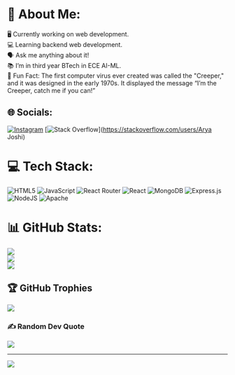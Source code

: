 # 💫 About Me:
🖥️ Currently working on web development.<br>💻 Learning backend web development.<br>🗣️ Ask me anything about it!<br>📚 I’m in third year BTech in ECE AI-ML.<br>🤖 Fun Fact: The first computer virus ever created was called the "Creeper," and it was designed in the early 1970s. It displayed the message “I’m the Creeper, catch me if you can!”


## 🌐 Socials:
[![Instagram](https://img.shields.io/badge/Instagram-%23E4405F.svg?logo=Instagram&logoColor=white)](https://instagram.com/arya_2904) [![Stack Overflow](https://img.shields.io/badge/-Stackoverflow-FE7A16?logo=stack-overflow&logoColor=white)](https://stackoverflow.com/users/Arya Joshi) 

# 💻 Tech Stack:
![HTML5](https://img.shields.io/badge/html5-%23E34F26.svg?style=for-the-badge&logo=html5&logoColor=white) ![JavaScript](https://img.shields.io/badge/javascript-%23323330.svg?style=for-the-badge&logo=javascript&logoColor=%23F7DF1E) ![React Router](https://img.shields.io/badge/React_Router-CA4245?style=for-the-badge&logo=react-router&logoColor=white) ![React](https://img.shields.io/badge/react-%2320232a.svg?style=for-the-badge&logo=react&logoColor=%2361DAFB) ![MongoDB](https://img.shields.io/badge/MongoDB-%234ea94b.svg?style=for-the-badge&logo=mongodb&logoColor=white) ![Express.js](https://img.shields.io/badge/express.js-%23404d59.svg?style=for-the-badge&logo=express&logoColor=%2361DAFB) ![NodeJS](https://img.shields.io/badge/node.js-6DA55F?style=for-the-badge&logo=node.js&logoColor=white) ![Apache](https://img.shields.io/badge/apache-%23D42029.svg?style=for-the-badge&logo=apache&logoColor=white)
# 📊 GitHub Stats:
![](https://github-readme-stats.vercel.app/api?username=GitNinja4988&theme=dark&hide_border=false&include_all_commits=false&count_private=false)<br/>
![](https://github-readme-streak-stats.herokuapp.com/?user=GitNinja4988&theme=dark&hide_border=false)<br/>
![](https://github-readme-stats.vercel.app/api/top-langs/?username=GitNinja4988&theme=dark&hide_border=false&include_all_commits=false&count_private=false&layout=compact)

## 🏆 GitHub Trophies
![](https://github-profile-trophy.vercel.app/?username=GitNinja4988&theme=radical&no-frame=false&no-bg=true&margin-w=4)

### ✍️ Random Dev Quote
![](https://quotes-github-readme.vercel.app/api?type=horizontal&theme=radical)

---
[![](https://visitcount.itsvg.in/api?id=GitNinja4988&icon=0&color=0)](https://visitcount.itsvg.in)

<!-- Proudly created with GPRM ( https://gprm.itsvg.in ) -->